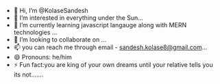 - 👋 Hi, I’m @KolaseSandesh
- 👀 I’m interested in everything under the Sun...
- 🌱 I’m currently learning javascript langauge along with MERN technologies ...
- 💞️ I’m looking to collaborate on ...
- 📫 you can reach me through email - sandesh.kolase8@gmail.com...
- 😄 Pronouns: he/him
- ⚡ Fun fact:you are king of your own dreams until your relative tells you its not.......

<!---
KolaseSandesh/KolaseSandesh is a ✨ special ✨ repository because its `README.md` (this file) appears on your GitHub profile.
You can click the Preview link to take a look at your changes.
--->
